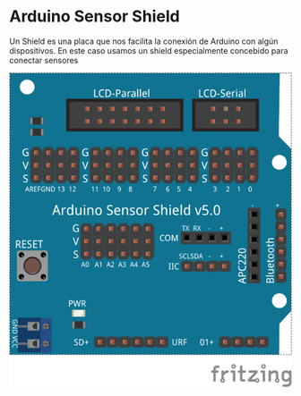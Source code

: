 # Arduino Sensor Shield

Un Shield es una placa que nos facilita la conexión de Arduino con algún dispositivos.
En este caso usamos un shield especialmente concebido para conectar sensores

![](../imagenes/SensorShield.png)
